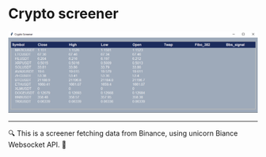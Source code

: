 # Crypto screener 

![](img/Crypto_screener.PNG)

***

🔍 This is a screener fetching data from Binance, using unicorn Biance Websocket API. 🚀

